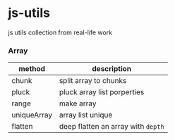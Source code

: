 # js-utils
js utils collection from real-life work


### Array
|method|description|
|--|--|
|chunk|split array to chunks|
|pluck|pluck array list porperties|
|range|make array|
|uniqueArray|array list unique|
|flatten|deep flatten an array with `depth`|